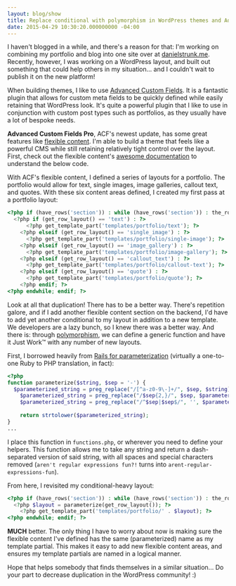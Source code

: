 ```yaml
---
layout: blog/show
title: Replace conditional with polymorphism in WordPress themes and Advanced Custom Fields
date: 2015-04-29 10:30:20.000000000 -04:00
---
```


I haven't blogged in a while, and there's a reason for that: I'm working on combining my portfolio and blog into one site over at [danielstrunk.me][danielstrunk]. Recently, however, I was working on a WordPress layout, and built out something that could help others in my situation... and I couldn't wait to publish it on the new platform!

[danielstrunk]: http://danielstrunk.me

When building themes, I like to use [Advanced Custom Fields][acf]. It is a fantastic plugin that allows for custom meta fields to be quickly defined while easily retaining that WordPress look. It's quite a powerful plugin that I like to use in conjunction with custom post types such as portfolios, as they usually have a lot of bespoke needs.

[acf]: http://www.advancedcustomfields.com/

**Advanced Custom Fields Pro**, ACF's newest update, has some great features like [flexible content][flex-content]. I'm able to build a theme that feels like a powerful CMS while still retaining relatively tight control over the layout. First, check out the flexible content's [awesome documentation][flex-content] to understand the below code.

[flex-content]: http://www.advancedcustomfields.com/resources/flexible-content/#template-usage

With ACF's flexible content, I defined a series of layouts for a portfolio. The portfolio would allow for text, single images, image galleries, callout text, and quotes. With these six content areas defined, I created my first pass at a portfolio layout:

~~~ php
<?php if (have_rows('section')) : while (have_rows('section')) : the_row(); ?>
  <?php if (get_row_layout() == 'text') : ?>
      <?php get_template_part('templates/portfolio/text'); ?>
    <?php elseif (get_row_layout() == 'single_image') : ?>
      <?php get_template_part('templates/portfolio/single-image'); ?>
    <?php elseif (get_row_layout() == 'image_gallery') : ?>
      <?php get_template_part('templates/portfolio/image-gallery'); ?>
    <?php elseif (get_row_layout() == 'callout_text') : ?>
      <?php get_template_part('templates/portfolio/callout-text'); ?>
    <?php elseif (get_row_layout() == 'quote') : ?>
      <?php get_template_part('templates/portfolio/quote'); ?>
    <?php endif; ?>
<?php endwhile; endif; ?>
~~~ 

Look at all that duplication! There has to be a better way. There's repetition galore, and if I add another flexible content section on the backend, I'd have to add yet another conditional to my layout in addition to a new template. We developers are a lazy bunch, so I knew there was a better way. And there is: through [polymorphism][wiki], we can define a generic function and have it Just Work&trade; with any number of new layouts.

[wiki]: http://en.wikipedia.org/wiki/Polymorphism_%28computer_science%29

First, I borrowed heavily from [Rails for parameterization][parameterize] (virtually a one-to-one Ruby to PHP translation, in fact):

[parameterize]: http://apidock.com/rails/ActiveSupport/Inflector/parameterize

~~~ php
<?php
function parameterize($string, $sep = '-') {
  $parameterized_string = preg_replace("/[^a-z0-9\-]+/", $sep, $string);
    $parameterized_string = preg_replace("/$sep{2,}/", $sep, $parameterized_string);
    $parameterized_string = preg_replace("/^$sep|$sep$/", '', $parameterized_string);
    
    return strtolower($parameterized_string);
}
...
~~~ 

I place this function in `functions.php`, or wherever you need to define your helpers. This function allows me to take any string and return a dash-separated version of said string, with all spaces and special characters removed (`aren't regular expressions fun?!` turns into `arent-regular-expressions-fun`).

From here, I revisited my conditional-heavy layout:

~~~ php
<?php if (have_rows('section')) : while (have_rows('section')) : the_row(); ?>
  <?php $layout = parameterize(get_row_layout()); ?>
    <?php get_template_part('templates/portfolio/' . $layout); ?>
<?php endwhile; endif; ?>
~~~ 

**MUCH** better. The only thing I have to worry about now is making sure the flexible content I've defined has the same (parameterized) name as my template partial. This makes it easy to add new flexible content areas, and ensures my template partials are named in a logical manner.

Hope that helps somebody that finds themselves in a similar situation... Do your part to decrease duplication in the WordPress community! :)

